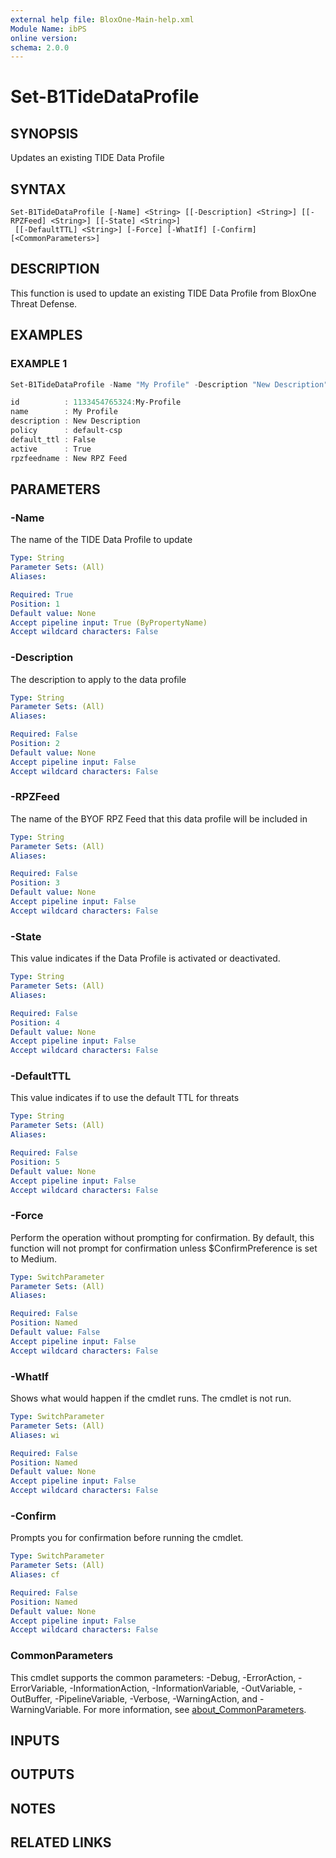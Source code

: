 ```yaml
---
external help file: BloxOne-Main-help.xml
Module Name: ibPS
online version:
schema: 2.0.0
---
```


# Set-B1TideDataProfile

## SYNOPSIS
Updates an existing TIDE Data Profile

## SYNTAX

```
Set-B1TideDataProfile [-Name] <String> [[-Description] <String>] [[-RPZFeed] <String>] [[-State] <String>]
 [[-DefaultTTL] <String>] [-Force] [-WhatIf] [-Confirm] [<CommonParameters>]
```

## DESCRIPTION
This function is used to update an existing TIDE Data Profile from BloxOne Threat Defense.

## EXAMPLES

### EXAMPLE 1
```powershell
Set-B1TideDataProfile -Name "My Profile" -Description "New Description" -RPZFeed "New RPZ Feed" -Active $true -DefaultTTL $false

id          : 1133454765324:My-Profile
name        : My Profile
description : New Description
policy      : default-csp
default_ttl : False
active      : True
rpzfeedname : New RPZ Feed
```

## PARAMETERS

### -Name
The name of the TIDE Data Profile to update

```yaml
Type: String
Parameter Sets: (All)
Aliases:

Required: True
Position: 1
Default value: None
Accept pipeline input: True (ByPropertyName)
Accept wildcard characters: False
```

### -Description
The description to apply to the data profile

```yaml
Type: String
Parameter Sets: (All)
Aliases:

Required: False
Position: 2
Default value: None
Accept pipeline input: False
Accept wildcard characters: False
```

### -RPZFeed
The name of the BYOF RPZ Feed that this data profile will be included in

```yaml
Type: String
Parameter Sets: (All)
Aliases:

Required: False
Position: 3
Default value: None
Accept pipeline input: False
Accept wildcard characters: False
```

### -State
This value indicates if the Data Profile is activated or deactivated.

```yaml
Type: String
Parameter Sets: (All)
Aliases:

Required: False
Position: 4
Default value: None
Accept pipeline input: False
Accept wildcard characters: False
```

### -DefaultTTL
This value indicates if to use the default TTL for threats

```yaml
Type: String
Parameter Sets: (All)
Aliases:

Required: False
Position: 5
Default value: None
Accept pipeline input: False
Accept wildcard characters: False
```

### -Force
Perform the operation without prompting for confirmation.
By default, this function will not prompt for confirmation unless $ConfirmPreference is set to Medium.

```yaml
Type: SwitchParameter
Parameter Sets: (All)
Aliases:

Required: False
Position: Named
Default value: False
Accept pipeline input: False
Accept wildcard characters: False
```

### -WhatIf
Shows what would happen if the cmdlet runs.
The cmdlet is not run.

```yaml
Type: SwitchParameter
Parameter Sets: (All)
Aliases: wi

Required: False
Position: Named
Default value: None
Accept pipeline input: False
Accept wildcard characters: False
```

### -Confirm
Prompts you for confirmation before running the cmdlet.

```yaml
Type: SwitchParameter
Parameter Sets: (All)
Aliases: cf

Required: False
Position: Named
Default value: None
Accept pipeline input: False
Accept wildcard characters: False
```

### CommonParameters
This cmdlet supports the common parameters: -Debug, -ErrorAction, -ErrorVariable, -InformationAction, -InformationVariable, -OutVariable, -OutBuffer, -PipelineVariable, -Verbose, -WarningAction, and -WarningVariable. For more information, see [about_CommonParameters](http://go.microsoft.com/fwlink/?LinkID=113216).

## INPUTS

## OUTPUTS

## NOTES

## RELATED LINKS
